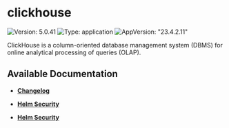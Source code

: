 # clickhouse

![Version: 5.0.41](https://img.shields.io/badge/Version-5.0.41-informational?style=flat-square) ![Type: application](https://img.shields.io/badge/Type-application-informational?style=flat-square) ![AppVersion: "23.4.2.11"](https://img.shields.io/badge/AppVersion-"23.4.2.11"-informational?style=flat-square)

ClickHouse is a column-oriented database management system (DBMS) for online analytical processing of queries (OLAP).

## Available Documentation

- [**Changelog**](CHANGELOG)

- [**Helm Security**](container-security)

- [**Helm Security**](helm-security)

